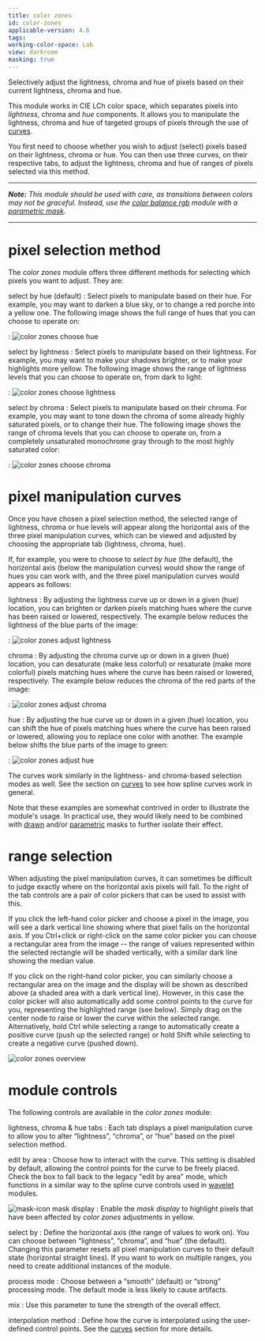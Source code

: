 ```yaml
---
title: color zones
id: color-zones
applicable-version: 4.6
tags: 
working-color-space: Lab
view: darkroom
masking: true
---
```


Selectively adjust the lightness, chroma and hue of pixels based on their current lightness, chroma and hue.

This module works in CIE LCh color space, which separates pixels into _lightness_, chroma and _hue_ components. It allows you to manipulate the lightness, chroma and hue of targeted groups of pixels through the use of [curves](../../darkroom/processing-modules/curves.md).

You first need to choose whether you wish to adjust (select) pixels based on their lightness, chroma or hue. You can then use three curves, on their respective tabs, to adjust the lightness, chroma and hue of ranges of pixels selected via this method.

---

_**Note:** This module should be used with care, as transitions between colors may not be graceful. Instead, use the [color balance rgb](./color-balance-rgb.md) module with a [parametric mask](../../darkroom/masking-and-blending/masks/parametric.md)._

---

# pixel selection method

The _color zones_ module offers three different methods for selecting which pixels you want to adjust. They are:

select by hue (default)
: Select pixels to manipulate based on their hue. For example, you may want to darken a blue sky, or to change a red porche into a yellow one. The following image shows the full range of hues that you can choose to operate on:

: ![color zones choose hue](./color-zones/color-zones-choose-hue.png#w33)

select by lightness
: Select pixels to manipulate based on their lightness. For example, you may want to make your shadows brighter, or to make your highlights more yellow. The following image shows the range of lightness levels that you can choose to operate on, from dark to light:

: ![color zones choose lightness](./color-zones/color-zones-choose-lightness.png#w33)

select by chroma
: Select pixels to manipulate based on their chroma. For example, you may want to tone down the chroma of some already highly saturated pixels, or to change their hue. The following image shows the range of chroma levels that you can choose to operate on, from a completely unsaturated monochrome gray through to the most highly saturated color:

: ![color zones choose chroma](./color-zones/color-zones-choose-chroma.png#w33)

# pixel manipulation curves

Once you have chosen a pixel selection method, the selected range of lightness, chroma or hue levels will appear along the horizontal axis of the three pixel manipulation curves, which can be viewed and adjusted by choosing the appropriate tab (lightness, chroma, hue). 

If, for example, you were to choose to _select by hue_ (the default), the horizontal axis (below the manipulation curves) would show the range of hues you can work with, and the three pixel manipulation curves would appears as follows:

lightness
: By adjusting the lightness curve up or down in a given (hue) location, you can brighten or darken pixels matching hues where the curve has been raised or lowered, respectively. The example below reduces the lightness of the blue parts of the image:

: ![color zones adjust lightness](./color-zones/color-zones-adjust-lightness.png#w33)

chroma
: By adjusting the chroma curve up or down in a given (hue) location, you can desaturate (make less colorful) or resaturate (make more colorful) pixels matching hues where the curve has been raised or lowered, respectively. The example below reduces the chroma of the red parts of the image:

: ![color zones adjust chroma](./color-zones/color-zones-adjust-chroma.png#w33)

hue
: By adjusting the hue curve up or down in a given (hue) location, you can shift the hue of pixels matching hues where the curve has been raised or lowered, allowing you to replace one color with another. The example below shifts the blue parts of the image to green:

: ![color zones adjust hue](./color-zones/color-zones-adjust-hue.png#w33)

The curves work similarly in the lightness- and chroma-based selection modes as well. See the section on [curves](../../darkroom/processing-modules/curves.md) to see how spline curves work in general.

Note that these examples are somewhat contrived in order to illustrate the module's usage. In practical use, they would likely need to be combined with [drawn](../../darkroom/masking-and-blending/masks/drawn.md) and/or [parametric](../../darkroom/masking-and-blending/masks/parametric.md) masks to further isolate their effect. 

# range selection

When adjusting the pixel manipulation curves, it can sometimes be difficult to judge exactly where on the horizontal axis pixels will fall. To the right of the tab controls are a pair of color pickers that can be used to assist with this.

If you click the left-hand color picker and choose a pixel in the image, you will see a dark vertical line showing where that pixel falls on the horizontal axis. If you Ctrl+click or right-click on the same color picker you can choose a rectangular area from the image -- the range of values represented within the selected rectangle will be shaded vertically, with a similar dark line showing the median value.

If you click on the right-hand color picker, you can similarly choose a rectangular area on the image and the display will be shown as described above (a shaded area with a dark vertical line). However, in this case the color picker will also automatically add some control points to the curve for you, representing the highlighted range (see below). Simply drag on the center node to raise or lower the curve within the selected range. Alternatively, hold Ctrl while selecting a range to automatically create a positive curve (push up the selected range) or hold Shift while selecting to create a negative curve (pushed down). 

![color zones overview](./color-zones/color-zones-overview.png#w33)

# module controls

The following controls are available in the _color zones_ module:

lightness, chroma & hue tabs
: Each tab displays a pixel manipulation curve to allow you to alter “lightness”, “chroma”, or “hue” based on the pixel selection method.

edit by area
: Choose how to interact with the curve. This setting is disabled by default, allowing the control points for the curve to be freely placed. Check the box to fall back to the legacy "edit by area" mode, which functions in a similar way to the spline curve controls used in [wavelet](../../darkroom/processing-modules/wavelets.md#spline-controls) modules.

 ![mask-icon](./color-zones/icon-mask.png#icon) mask display
: Enable the _mask display_ to highlight pixels that have been affected by _color zones_ adjustments in yellow.

select by
: Define the horizontal axis (the range of values to work on). You can choose between “lightness”, “chroma”, and “hue” (the default). Changing this parameter resets all pixel manipulation curves to their default state (horizontal straight lines). If you want to work on multiple ranges, you need to create additional instances of the module.

process mode
: Choose between a “smooth” (default) or “strong” processing mode. The default mode is less likely to cause artifacts.

mix
: Use this parameter to tune the strength of the overall effect.

interpolation method
: Define how the curve is interpolated using the user-defined control points. See the [curves](../../darkroom/processing-modules/curves.md) section for more details.

